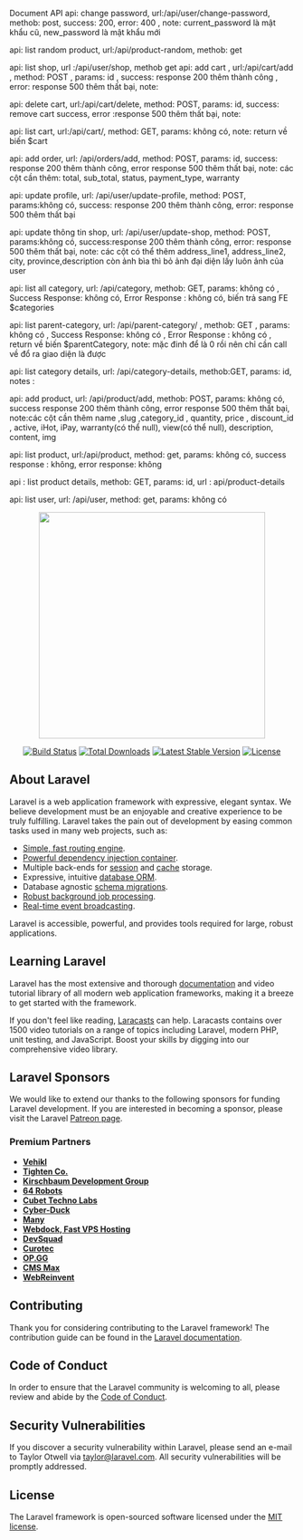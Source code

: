 Document API
api: change password, url:/api/user/change-password, methob: post, success: 200, error: 400 , note: current_password là mật khẩu cũ, new_password là mật khẩu mới

api: list random product, url:/api/product-random, methob: get

api: list shop, url :/api/user/shop, methob get
api: add cart , url:/api/cart/add , method: POST , params: id , success: response 200 thêm thành công , error:  response 500 thêm thất bại, note:

api: delete cart, url:/api/cart/delete, method: POST, params: id, success: remove cart success, error :response 500 thêm thất bại, note: 

api: list cart, url:/api/cart/, method: GET, params: không có, note: return về biến $cart

api: add order, url: /api/orders/add, method: POST, params: id, success: response 200 thêm thành công, error response 500 thêm thất bại, 
note: các cột cần thêm: total, sub_total, status, payment_type, warranty

api: update profile, url: /api/user/update-profile, method: POST, params:không có, success: response 200 thêm thành công, error: response 500 thêm thất bại

api: update thông tin shop, url: /api/user/update-shop, method: POST, params:không có, success:response 200 thêm thành công, error: response 500 thêm thất bại,
note: các cột có thể thêm address_line1, address_line2, city, province,description 
còn ảnh bìa thì bỏ ảnh đại diện lấy luôn ảnh của user

api: list all category, url: /api/category, methob: GET, params: không có , Success Response: không có, Error Response : không có, biến trả sang FE $categories

api: list parent-category, url: /api/parent-category/ , methob: GET , params: không có , Success Response: không có , Error Response : không có ,
return về biến $parentCategory, note: mặc đinh để là 0 rồi nên chỉ cần call về đổ ra giao diện là được

api: list category details, url: /api/category-details, methob:GET, params: id, notes :

api: add product, url: /api/product/add, methob: POST, params: không có, success response 200 thêm thành công, error response 500 thêm thất bại, note:các cột cần thêm
name ,slug ,category_id , quantity, price , discount_id  , active, iHot, iPay, warranty(có thể null), view(có thể null), description, content, img

api: list product, url:/api/product, method: get, params: không có, success response : không, error response: không

api : list product details, methob: GET, params: id, url : api/product-details

api: list user, url: /api/user, method: get, params: không có

<p align="center"><a href="https://laravel.com" target="_blank"><img src="https://raw.githubusercontent.com/laravel/art/master/logo-lockup/5%20SVG/2%20CMYK/1%20Full%20Color/laravel-logolockup-cmyk-red.svg" width="400"></a></p>

<p align="center">
<a href="https://travis-ci.org/laravel/framework"><img src="https://travis-ci.org/laravel/framework.svg" alt="Build Status"></a>
<a href="https://packagist.org/packages/laravel/framework"><img src="https://img.shields.io/packagist/dt/laravel/framework" alt="Total Downloads"></a>
<a href="https://packagist.org/packages/laravel/framework"><img src="https://img.shields.io/packagist/v/laravel/framework" alt="Latest Stable Version"></a>
<a href="https://packagist.org/packages/laravel/framework"><img src="https://img.shields.io/packagist/l/laravel/framework" alt="License"></a>
</p>

## About Laravel

Laravel is a web application framework with expressive, elegant syntax. We believe development must be an enjoyable and creative experience to be truly fulfilling. Laravel takes the pain out of development by easing common tasks used in many web projects, such as:

- [Simple, fast routing engine](https://laravel.com/docs/routing).
- [Powerful dependency injection container](https://laravel.com/docs/container).
- Multiple back-ends for [session](https://laravel.com/docs/session) and [cache](https://laravel.com/docs/cache) storage.
- Expressive, intuitive [database ORM](https://laravel.com/docs/eloquent).
- Database agnostic [schema migrations](https://laravel.com/docs/migrations).
- [Robust background job processing](https://laravel.com/docs/queues).
- [Real-time event broadcasting](https://laravel.com/docs/broadcasting).

Laravel is accessible, powerful, and provides tools required for large, robust applications.

## Learning Laravel

Laravel has the most extensive and thorough [documentation](https://laravel.com/docs) and video tutorial library of all modern web application frameworks, making it a breeze to get started with the framework.

If you don't feel like reading, [Laracasts](https://laracasts.com) can help. Laracasts contains over 1500 video tutorials on a range of topics including Laravel, modern PHP, unit testing, and JavaScript. Boost your skills by digging into our comprehensive video library.

## Laravel Sponsors

We would like to extend our thanks to the following sponsors for funding Laravel development. If you are interested in becoming a sponsor, please visit the Laravel [Patreon page](https://patreon.com/taylorotwell).

### Premium Partners

- **[Vehikl](https://vehikl.com/)**
- **[Tighten Co.](https://tighten.co)**
- **[Kirschbaum Development Group](https://kirschbaumdevelopment.com)**
- **[64 Robots](https://64robots.com)**
- **[Cubet Techno Labs](https://cubettech.com)**
- **[Cyber-Duck](https://cyber-duck.co.uk)**
- **[Many](https://www.many.co.uk)**
- **[Webdock, Fast VPS Hosting](https://www.webdock.io/en)**
- **[DevSquad](https://devsquad.com)**
- **[Curotec](https://www.curotec.com/services/technologies/laravel/)**
- **[OP.GG](https://op.gg)**
- **[CMS Max](https://www.cmsmax.com/)**
- **[WebReinvent](https://webreinvent.com/?utm_source=laravel&utm_medium=github&utm_campaign=patreon-sponsors)**

## Contributing

Thank you for considering contributing to the Laravel framework! The contribution guide can be found in the [Laravel documentation](https://laravel.com/docs/contributions).

## Code of Conduct

In order to ensure that the Laravel community is welcoming to all, please review and abide by the [Code of Conduct](https://laravel.com/docs/contributions#code-of-conduct).

## Security Vulnerabilities

If you discover a security vulnerability within Laravel, please send an e-mail to Taylor Otwell via [taylor@laravel.com](mailto:taylor@laravel.com). All security vulnerabilities will be promptly addressed.

## License

The Laravel framework is open-sourced software licensed under the [MIT license](https://opensource.org/licenses/MIT).

